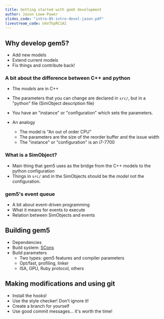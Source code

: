 ```yaml
---
title: Getting started with gem5 development
author: Jason Lowe-Power
slides_code: "intro-05-intro-devel-jason.pdf"
livestream_code: U4xThpRC1AI
---
```


## Why develop gem5?

- Add new models
- Extend current models
- Fix things and contribute back!

### A bit about the difference between C++ and python

- The *models* are in C++
- The parameters that you can change are declared in `src/`, but in a "python" file (SimObject description file)
- You have an "instance" or "configuration" which sets the parameters.

- An analogy
  - The model is "An out of order CPU"
  - The parameters are the size of the reorder buffer and the issue width
  - The "instance" or "configuration" is an i7-7700

### What is a SimObject?

- Main thing that gem5 uses as the bridge from the C++ models to the python configuration
- Things in `src/` and in the SimObjects should be the *model* not the configuration.

### gem5's event queue

- A bit about event-driven programming
- What it means for events to execute
- Relation between SimObjects and events

## Building gem5

- Dependencies
- Build system: [SCons](https://scons.org/)
- Build parameters
  - Two types: gem5 features and compiler parameters
  - Opt/fast, profiling, linker
  - ISA, GPU, Ruby protocol, others

## Making modifications and using git

- Install the hooks!
- Use the style checker! Don't ignore it!
- Create a branch for yourself
- Use good commit messages... it's worth the time!
